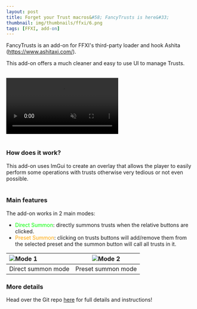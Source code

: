 ```yaml
---
layout: post
title: Forget your Trust macros&#58; FancyTrusts is here&#33;
thumbnail: img/thumbnails/ffxi/6.png
tags: [FFXI, add-on]
---
```



FancyTrusts is an add-on for FFXI's third-party loader and hook Ashita (<a href="https://www.ashitaxi.com/" target="_blank">https://www.ashitaxi.com/</a>).

This add-on offers a much cleaner and easy to use UI to manage Trusts.
<br><br>

<div class="custom-image-container-centered">
	<video style="max-height: 300px;" disablePictureInPicture muted autoplay loop>
		<source src="/ElfyLab/img/posts/fancytrustsdemoNoAudio.mp4" type="video/mp4">
	</video>
</div>
<br>

### How does it work?
This add-on uses ImGui to create an overlay that allows the player to easily perform some operations with trusts otherwise very tedious or not even possible.
<br><br>

### Main features
The add-on works in 2 main modes:
<ul>
	<li><span style="color:Lime;">Direct Summon</span>: directly summons trusts when the relative buttons are clicked.</li>
	<li><span style="color:Orange;">Preset Summon</span>: clicking on trusts buttons will add/remove them from the selected preset and the summon button will call all trusts in it.</li>
</ul>


![Mode 1](https://github.com/ariel-logos/FancyTrusts/assets/78350872/bb3bac77-ef96-488c-803b-f85179cf42e7) | ![Mode 2](https://github.com/ariel-logos/FancyTrusts/assets/78350872/aa9f98a2-784f-4993-9de9-06d9cf3aa8e4)
:------------------|------------------
Direct summon mode | Preset summon mode




### More details
Head over the Git repo <a href="https://github.com/ariel-logos/FancyTrusts" target="_blank">here</a> for full details and instructions!
